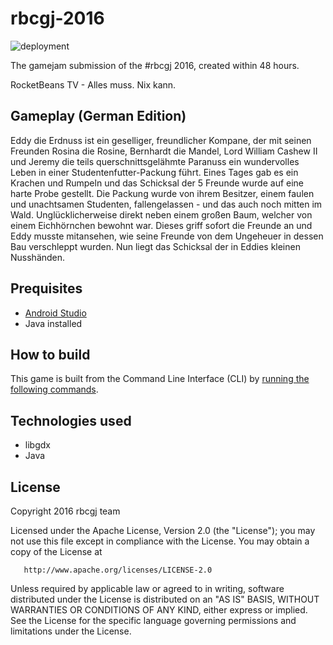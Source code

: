 # rbcgj-2016
![deployment](https://travis-ci.org/MyRealityCoding/rbcgj-2016.svg?branch=master)

The gamejam submission of the #rbcgj 2016, created within 48 hours. 

RocketBeans TV - Alles muss. Nix kann.

## Gameplay (German Edition)

Eddy die Erdnuss ist ein geselliger, freundlicher Kompane, der mit seinen Freunden Rosina die Rosine, Bernhardt die Mandel, Lord William Cashew II und Jeremy die teils querschnittsgelähmte Paranuss ein wundervolles Leben in einer Studentenfutter-Packung führt. Eines Tages gab es ein Krachen und Rumpeln und das Schicksal der 5 Freunde wurde auf eine harte Probe gestellt. Die Packung wurde von ihrem Besitzer, einem faulen und unachtsamen Studenten, fallengelassen - und das auch noch mitten im Wald. Unglücklicherweise direkt neben einem großen Baum, welcher von einem Eichhörnchen bewohnt war. Dieses griff sofort die Freunde an und Eddy musste mitansehen, wie seine Freunde von dem Ungeheuer in dessen Bau verschleppt wurden. Nun liegt das Schicksal der in Eddies kleinen Nusshänden.

## Prequisites

* [Android Studio](http://developer.android.com/sdk/index.html)
* Java installed

## How to build

This game is built from the Command Line Interface (CLI) by [running the following commands](https://github.com/libgdx/libgdx/wiki/Gradle-on-the-Commandline).

## Technologies used

* libgdx
* Java

## License

 Copyright 2016 rbcgj team

   Licensed under the Apache License, Version 2.0 (the "License");
   you may not use this file except in compliance with the License.
   You may obtain a copy of the License at

       http://www.apache.org/licenses/LICENSE-2.0

   Unless required by applicable law or agreed to in writing, software
   distributed under the License is distributed on an "AS IS" BASIS,
   WITHOUT WARRANTIES OR CONDITIONS OF ANY KIND, either express or implied.
   See the License for the specific language governing permissions and
   limitations under the License.
